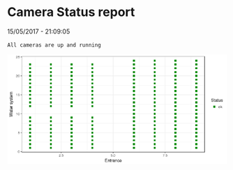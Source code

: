 Camera Status report
================
15/05/2017 - 21:09:05

    All cameras are up and running

![](camreport_files/figure-markdown_github/unnamed-chunk-2-1.png)
